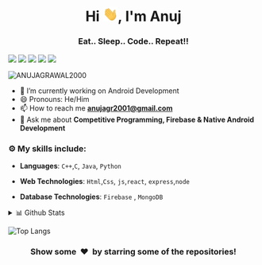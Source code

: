 <h1 align="center">Hi <img src="https://raw.githubusercontent.com/ABSphreak/ABSphreak/master/gifs/Hi.gif" width="30px">, I'm Anuj</h1>
<h3 align="center">Eat.. Sleep.. Code.. Repeat!!</h3>

[<img height="30" src="https://img.shields.io/badge/linkedin-blue.svg?&style=for-the-badge&logo=linkedin&logoColor=white" />][LinkedIn]
[<img height="30" src="https://img.shields.io/badge/hackerrank-black.svg?&style=for-the-badge&logo=hackerrank&logoColor=green" />][Hackerrank]
[<img height="30" src="https://img.shields.io/badge/GEEKSFORGEEKS-white.svg?&style=for-the-badge&logo=geeksforgeeks" />][GEEKSFORGEEKS]
[<img height="30" src="https://img.shields.io/badge/CODEFORCES-black.svg?&style=for-the-badge&logo=codeforces" />][Codeforces]
[<img height="30" src="https://img.shields.io/badge/CODECHEF-blue.svg?&style=for-the-badge&logo=codechef" />][Codechef]

<p align="left"> <img src="https://komarev.com/ghpvc/?username=ANUJAGRAWAL2000&label=Profile%20views&color=0e75b6&style=flat" alt="ANUJAGRAWAL2000" /> </p>

- 🔭 I’m currently working on Android Development
- 😄 Pronouns: He/Him
- 📫 How to reach me **anujagr2001@gmail.com**
- 💬 Ask me about **Competitive Programming, Firebase & Native Android Development**

### :gear: My skills include:

- **Languages**: `C++`,`C`, `Java`, `Python`

- **Web Technologies**: `Html`,`Css`, `js`,`react`, `express`,`node`

- **Database Technologies**: `Firebase` , `MongoDB`


<details>
<summary>📊 Github Stats</summary>

<p align="center"> <img src="https://github-readme-stats.vercel.app/api?username=ANUJAGRAWAL2000&show_icons=true&theme=gotham" alt="Anuj Agrawal | Stats" />
</details>

![Top Langs](https://github-readme-stats.vercel.app/api/top-langs/?username=ANUJAGRAWAL2000&langs_count=8)

[gmail]: https://gmail.com
[linkedin]: https://www.linkedin.com/in/anuj-agrawal-0067761a0/
[GEEKSFORGEEKS]: https://auth.geeksforgeeks.org/user/anujagr2001/practice/
[Hackerrank]: https://www.hackerrank.com/mrAA_1234
[Codeforces]: https://codeforces.com/profile/mr_AA
[Codechef]: https://www.codechef.com/users/mraa_1234

<h3 align="center">Show some &nbsp;❤️&nbsp; by starring some of the repositories!</h3>
<!--
**ANUJAGRAWAL2000/ANUJAGRAWAL2000** is a ✨ _special_ ✨ repository because its `README.md` (this file) appears on your GitHub profile.

Here are some ideas to get you started:

- 🔭 I’m currently working on ...
- 🌱 I’m currently learning ...
- 👯 I’m looking to collaborate on ...
- 🤔 I’m looking for help with ...
- 💬 Ask me about ... 
- 📫 How to reach me: ...
- 😄 Pronouns: ...
- ⚡ Fun fact: ...
-->
